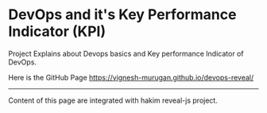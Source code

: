 # DevOps and it's Key Performance Indicator (KPI)

Project Explains about Devops basics and Key performance Indicator of DevOps.

Here is the GitHub Page https://vignesh-murugan.github.io/devops-reveal/

-----------------------------------------------------------------------------
Content of this page are integrated with hakim reveal-js project.
